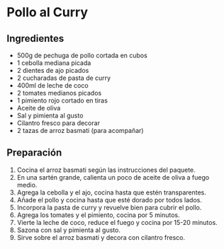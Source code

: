 # Pollo al Curry

## Ingredientes
- 500g de pechuga de pollo cortada en cubos
- 1 cebolla mediana picada
- 2 dientes de ajo picados
- 2 cucharadas de pasta de curry
- 400ml de leche de coco
- 2 tomates medianos picados
- 1 pimiento rojo cortado en tiras
- Aceite de oliva
- Sal y pimienta al gusto
- Cilantro fresco para decorar
- 2 tazas de arroz basmati (para acompañar)

## Preparación
1. Cocina el arroz basmati según las instrucciones del paquete.
2. En una sartén grande, calienta un poco de aceite de oliva a fuego medio.
3. Agrega la cebolla y el ajo, cocina hasta que estén transparentes.
4. Añade el pollo y cocina hasta que esté dorado por todos lados.
5. Incorpora la pasta de curry y revuelve bien para cubrir el pollo.
6. Agrega los tomates y el pimiento, cocina por 5 minutos.
7. Vierte la leche de coco, reduce el fuego y cocina por 15-20 minutos.
8. Sazona con sal y pimienta al gusto.
9. Sirve sobre el arroz basmati y decora con cilantro fresco.
